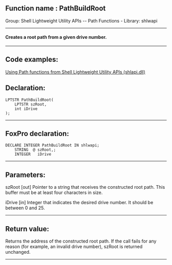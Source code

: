 
## Function name : PathBuildRoot
Group: Shell Lightweight Utility APIs -- Path Functions - Library: shlwapi    
***  


#### Creates a root path from a given drive number.
***  


## Code examples:
[Using Path functions from Shell Lightweight Utility APIs (shlapi.dll)](../../samples/sample_178.md)  

## Declaration:
```foxpro  
LPTSTR PathBuildRoot(
    LPTSTR szRoot,
    int iDrive
);  
```  
***  


## FoxPro declaration:
```foxpro  
DECLARE INTEGER PathBuildRoot IN shlwapi;
	STRING  @ szRoot,;
	INTEGER   iDrive  
```  
***  


## Parameters:
szRoot 
[out] Pointer to a string that receives the constructed root path. This buffer must be at least four characters in size. 

iDrive 
[in] Integer that indicates the desired drive number. It should be between 0 and 25.   
***  


## Return value:
Returns the address of the constructed root path. If the call fails for any reason (for example, an invalid drive number), szRoot is returned unchanged.  
***  

